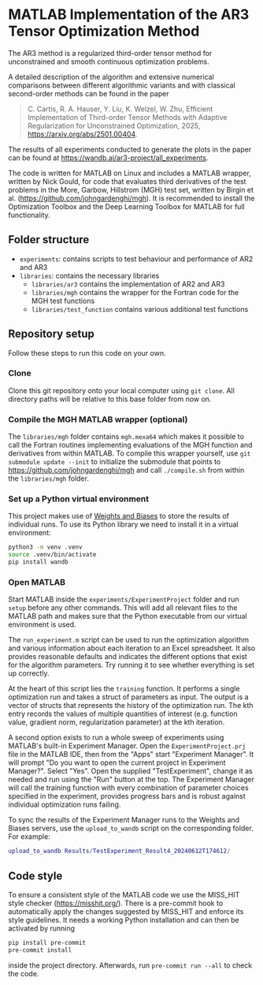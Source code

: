 # MATLAB Implementation of the AR3 Tensor Optimization Method

The AR3 method is a regularized third-order tensor method for unconstrained and smooth continuous optimization problems.

A detailed description of the algorithm and extensive numerical comparisons between different algorithmic variants and with classical second-order methods can be found in the paper

> C. Cartis, R. A. Hauser, Y. Liu, K. Welzel, W. Zhu, Efficient Implementation of Third-order Tensor Methods with Adaptive Regularization for Unconstrained Optimization, 2025, https://arxiv.org/abs/2501.00404.

The results of all experiments conducted to generate the plots in the paper can be found at https://wandb.ai/ar3-project/all_experiments.

The code is written for MATLAB on Linux and includes a MATLAB wrapper, written by Nick Gould, for code that evaluates third derivatives of the test problems in the More, Garbow, Hillstrom (MGH) test set, written by Birgin et al. (https://github.com/johngardenghi/mgh).
It is recommended to install the Optimization Toolbox and the Deep Learning Toolbox for MATLAB for full functionality.


## Folder structure

* `experiments`: contains scripts to test behaviour and performance of AR2 and AR3
* `libraries`: contains the necessary libraries
  * `libraries/ar3` contains the implementation of AR2 and AR3
  * `libraries/mgh` contains the wrapper for the Fortran code for the MGH test functions
  * `libraries/test_function` contains various additional test functions

## Repository setup

Follow these steps to run this code on your own.

### Clone

Clone this git repository onto your local computer using `git clone`.
All directory paths will be relative to this base folder from now on.

### Compile the MGH MATLAB wrapper (optional)

The `libraries/mgh` folder contains `mgh.mexa64` which makes it possible to call the Fortran routines implementing evaluations of the MGH function and derivatives from within MATLAB.
To compile this wrapper yourself, use `git submodule update --init` to initialize the submodule that points to https://github.com/johngardenghi/mgh and call `./compile.sh` from within the `libraries/mgh` folder.

### Set up a Python virtual environment

This project makes use of [Weights and Biases](https://wandb.ai) to store the results of individual runs.
To use its Python library we need to install it in a virtual environment:

```bash
python3 -m venv .venv
source .venv/bin/activate
pip install wandb
```

### Open MATLAB

Start MATLAB inside the `experiments/ExperimentProject` folder and run `setup` before any other commands.
This will add all relevant files to the MATLAB path and makes sure that the Python executable from our virtual environment is used.

The `run_experiment.m` script can be used to run the optimization algorithm and various information about each iteration to an Excel spreadsheet.
It also provides reasonable defaults and indicates the different options that exist for the algorithm parameters.
Try running it to see whether everything is set up correctly.

At the heart of this script lies the `training` function.
It performs a single optimization run and takes a struct of parameters as input.
The output is a vector of structs that represents the history of the optimization run.
The kth entry records the values of multiple quantities of interest (e.g. function value, gradient norm, regularization parameter) at the kth iteration.

A second option exists to run a whole sweep of experiments using MATLAB's built-in Experiment Manager.
Open the `ExperimentProject.prj` file in the MATLAB IDE, then from the "Apps" start "Experiment Manager".
It will prompt "Do you want to open the current project in Experiment Manager?".
Select "Yes".
Open the supplied "TestExperiment", change it as needed and run using the "Run" button at the top.
The Experiment Manager will call the training function with every combination of parameter choices specified in the experiment, provides progress bars and is robust against individual optimization runs failing.

To sync the results of the Experiment Manager runs to the Weights and Biases servers, use the `upload_to_wandb` script on the corresponding folder.
For example:

```Matlab
upload_to_wandb Results/TestExperiment_Result4_20240612T174612/
```


## Code style

To ensure a consistent style of the MATLAB code we use the MISS_HIT style checker (https://misshit.org/).
There is a pre-commit hook to automatically apply the changes suggested by MISS_HIT and enforce its style guidelines.
It needs a working Python installation and can then be activated by running

```bash
pip install pre-commit
pre-commit install
```

inside the project directory.
Afterwards, run `pre-commit run --all` to check the code.
